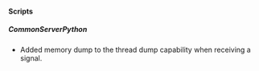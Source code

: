 
#### Scripts
##### CommonServerPython
- Added memory dump to the thread dump capability when receiving a signal.
